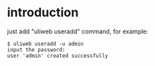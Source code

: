 # introduction

just add "uliweb useradd" command, for example:

```
$ uliweb useradd -u admin
input the password:
user 'admin' created successfully
```
